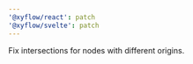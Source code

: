 ```yaml
---
'@xyflow/react': patch
'@xyflow/svelte': patch
---
```


Fix intersections for nodes with different origins.
